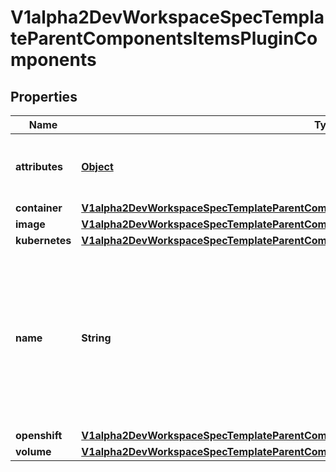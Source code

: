 

# V1alpha2DevWorkspaceSpecTemplateParentComponentsItemsPluginComponents

## Properties

Name | Type | Description | Notes
------------ | ------------- | ------------- | -------------
**attributes** | [**Object**](.md) | Map of implementation-dependant free-form YAML attributes. |  [optional]
**container** | [**V1alpha2DevWorkspaceSpecTemplateParentComponentsItemsPluginComponentsItemsContainer**](V1alpha2DevWorkspaceSpecTemplateParentComponentsItemsPluginComponentsItemsContainer.md) |  |  [optional]
**image** | [**V1alpha2DevWorkspaceSpecTemplateParentComponentsItemsPluginComponentsItemsImage**](V1alpha2DevWorkspaceSpecTemplateParentComponentsItemsPluginComponentsItemsImage.md) |  |  [optional]
**kubernetes** | [**V1alpha2DevWorkspaceSpecTemplateParentComponentsItemsPluginComponentsItemsKubernetes**](V1alpha2DevWorkspaceSpecTemplateParentComponentsItemsPluginComponentsItemsKubernetes.md) |  |  [optional]
**name** | **String** | Mandatory name that allows referencing the component from other elements (such as commands) or from an external devfile that may reference this component through a parent or a plugin. | 
**openshift** | [**V1alpha2DevWorkspaceSpecTemplateParentComponentsItemsPluginComponentsItemsOpenshift**](V1alpha2DevWorkspaceSpecTemplateParentComponentsItemsPluginComponentsItemsOpenshift.md) |  |  [optional]
**volume** | [**V1alpha2DevWorkspaceSpecTemplateParentComponentsItemsPluginComponentsItemsVolume**](V1alpha2DevWorkspaceSpecTemplateParentComponentsItemsPluginComponentsItemsVolume.md) |  |  [optional]



